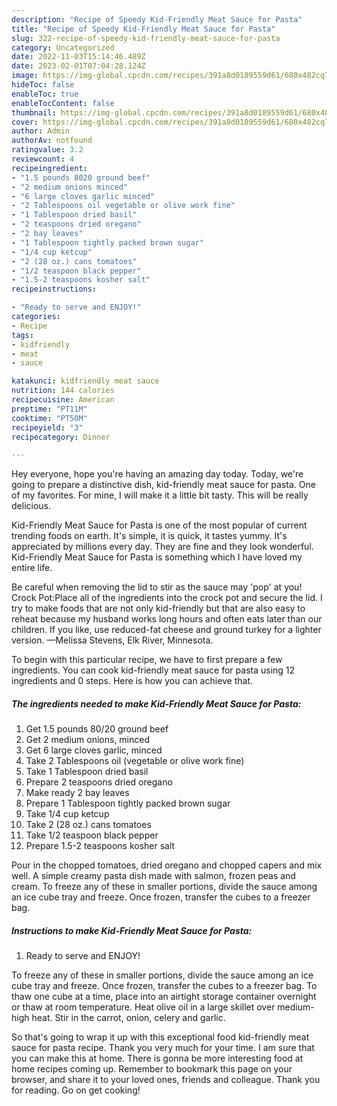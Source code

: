 ```yaml
---
description: "Recipe of Speedy Kid-Friendly Meat Sauce for Pasta"
title: "Recipe of Speedy Kid-Friendly Meat Sauce for Pasta"
slug: 322-recipe-of-speedy-kid-friendly-meat-sauce-for-pasta
category: Uncategorized
date: 2022-11-03T15:14:46.489Z
date: 2023-02-01T07:04:28.124Z
image: https://img-global.cpcdn.com/recipes/391a8d0189559d61/680x482cq70/kid-friendly-meat-sauce-for-pasta-recipe-main-photo.jpg
hideToc: false
enableToc: true
enableTocContent: false
thumbnail: https://img-global.cpcdn.com/recipes/391a8d0189559d61/680x482cq70/kid-friendly-meat-sauce-for-pasta-recipe-main-photo.jpg
cover: https://img-global.cpcdn.com/recipes/391a8d0189559d61/680x482cq70/kid-friendly-meat-sauce-for-pasta-recipe-main-photo.jpg
author: Admin
authorAv: notfound
ratingvalue: 3.2
reviewcount: 4
recipeingredient:
- "1.5 pounds 8020 ground beef"
- "2 medium onions minced"
- "6 large cloves garlic minced"
- "2 Tablespoons oil vegetable or olive work fine"
- "1 Tablespoon dried basil"
- "2 teaspoons dried oregano"
- "2 bay leaves"
- "1 Tablespoon tightly packed brown sugar"
- "1/4 cup ketcup"
- "2 (28 oz.) cans tomatoes"
- "1/2 teaspoon black pepper"
- "1.5-2 teaspoons kosher salt"
recipeinstructions:

- "Ready to serve and ENJOY!"
categories:
- Recipe
tags:
- kidfriendly
- meat
- sauce

katakunci: kidfriendly meat sauce 
nutrition: 144 calories
recipecuisine: American
preptime: "PT11M"
cooktime: "PT50M"
recipeyield: "3"
recipecategory: Dinner

---
```



Hey everyone, hope you're having an amazing day today. Today, we're going to prepare a distinctive dish, kid-friendly meat sauce for pasta. One of my favorites. For mine, I will make it a little bit tasty. This will be really delicious.

Kid-Friendly Meat Sauce for Pasta is one of the most popular of current trending foods on earth. It's simple, it is quick, it tastes yummy. It's appreciated by millions every day. They are fine and they look wonderful. Kid-Friendly Meat Sauce for Pasta is something which I have loved my entire life.

Be careful when removing the lid to stir as the sauce may &#39;pop&#39; at you! Crock Pot:Place all of the ingredients into the crock pot and secure the lid. I try to make foods that are not only kid-friendly but that are also easy to reheat because my husband works long hours and often eats later than our children. If you like, use reduced-fat cheese and ground turkey for a lighter version. —Melissa Stevens, Elk River, Minnesota.


To begin with this particular recipe, we have to first prepare a few ingredients. You can cook kid-friendly meat sauce for pasta using 12 ingredients and 0 steps. Here is how you can achieve that.

<!--inarticleads1-->

##### The ingredients needed to make Kid-Friendly Meat Sauce for Pasta:

1. Get 1.5 pounds 80/20 ground beef
1. Get 2 medium onions, minced
1. Get 6 large cloves garlic, minced
1. Take 2 Tablespoons oil (vegetable or olive work fine)
1. Take 1 Tablespoon dried basil
1. Prepare 2 teaspoons dried oregano
1. Make ready 2 bay leaves
1. Prepare 1 Tablespoon tightly packed brown sugar
1. Take 1/4 cup ketcup
1. Take 2 (28 oz.) cans tomatoes
1. Take 1/2 teaspoon black pepper
1. Prepare 1.5-2 teaspoons kosher salt


Pour in the chopped tomatoes, dried oregano and chopped capers and mix well. A simple creamy pasta dish made with salmon, frozen peas and cream. To freeze any of these in smaller portions, divide the sauce among an ice cube tray and freeze. Once frozen, transfer the cubes to a freezer bag. 

<!--inarticleads2-->

##### Instructions to make Kid-Friendly Meat Sauce for Pasta:


1. Ready to serve and ENJOY!

To freeze any of these in smaller portions, divide the sauce among an ice cube tray and freeze. Once frozen, transfer the cubes to a freezer bag. To thaw one cube at a time, place into an airtight storage container overnight or thaw at room temperature. Heat olive oil in a large skillet over medium-high heat. Stir in the carrot, onion, celery and garlic. 

So that's going to wrap it up with this exceptional food kid-friendly meat sauce for pasta recipe. Thank you very much for your time. I am sure that you can make this at home. There is gonna be more interesting food at home recipes coming up. Remember to bookmark this page on your browser, and share it to your loved ones, friends and colleague. Thank you for reading. Go on get cooking!
